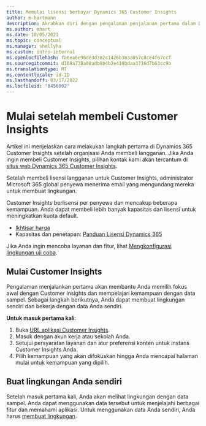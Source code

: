 ```yaml
---
title: Memulai lisensi berbayar Dynamics 365 Customer Insights
author: m-hartmann
description: Akrabkan diri dengan pengalaman penjalanan pertama dalam Dynamics 365 Customer Insights dan jelajahi kemampuannya.
ms.author: mhart
ms.date: 10/05/2021
ms.topic: conceptual
ms.manager: shellyha
ms.custom: intro-internal
ms.openlocfilehash: fa6ea6e96de3d382c1426b383a057c8ce4f67ccf
ms.sourcegitcommit: d168a738a08adb8b4b2e410bdaa3716d7b63cc9b
ms.translationtype: MT
ms.contentlocale: id-ID
ms.lasthandoff: 03/17/2022
ms.locfileid: "8456002"
---
```

# <a name="get-started-after-purchasing-customer-insights"></a>Mulai setelah membeli Customer Insights

Artikel ini menjelaskan cara melakukan langkah pertama di Dynamics 365 Customer Insights setelah organisasi Anda membeli langganan. Jika Anda ingin membeli Customer Insights, pilihan kontak kami akan tercantum di [situs web Dynamics 365 Customer Insights](https://dynamics.microsoft.com/ai/customer-insights/). 

Setelah membeli lisensi langganan untuk Customer Insights, administrator Microsoft 365 global penyewa menerima email yang mengundang mereka untuk membuat lingkungan. 

Customer Insights berlisensi per penyewa dan mencakup beberapa kemampuan. Anda dapat membeli lebih banyak kapasitas dan lisensi untuk meningkatkan kuota default. 
- [Ikhtisar harga](https://dynamics.microsoft.com/ai/customer-insights/pricing/)
- Kapasitas dan penetapan: [Panduan Lisensi Dynamics 365](https://go.microsoft.com/fwlink/?LinkId=866544)

Jika Anda ingin mencoba layanan dan fitur, lihat [Mengkonfigurasi lingkungan uji coba](trial-signup.md).

## <a name="start-with-customer-insights"></a>Mulai Customer Insights

Pengalaman menjalankan pertama akan membantu Anda memilih fokus awal dengan Customer Insights dan mempelajari kemampuan dengan data sampel. Sebagai langkah berikutnya, Anda dapat membuat lingkungan sendiri dan bekerja dengan data Anda sendiri.

**Untuk masuk pertama kali**:

1. Buka [URL aplikasi Customer Insights](https://home.ci.ai.dynamics.com).
1. Masuk dengan akun kerja atau sekolah Anda. 
1. Setujui persyaratan layanan dan atur preferensi konten untuk instans Customer Insights Anda.
1. Pilih kemampuan yang akan difokuskan hingga Anda mencapai halaman mulai untuk kemampuan yang dipilih.

## <a name="create-your-own-environment"></a>Buat lingkungan Anda sendiri

Setelah masuk pertama kali, Anda akan melihat lingkungan dengan data sampel. Anda dapat menggunakan data tersebut untuk menjelajahi berbagai fitur dan memahami aplikasi. Untuk menggunakan data Anda sendiri, Anda harus [membuat lingkungan](/dynamics365/customer-insights/audience-insights/create-environment).